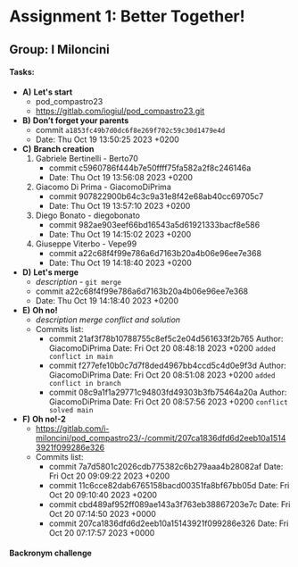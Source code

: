 # Assignment 1: Better Together!
## Group: I Miloncini

#### Tasks:
- **A)** **Let's start**
	- pod_compastro23 
	- https://gitlab.com/iogiul/pod_compastro23.git
- **B)** **Don’t forget your parents**
	- commit `a1853fc49b7d0dc6f8e269f702c59c30d1479e4d` 
	- Date:   Thu Oct 19 13:50:25 2023 +0200
- **C)** **Branch creation**
	1.  Gabriele Bertinelli - Berto70
		 - commit c5960786f444b7e50ffff75fa582a2f8c246146a
		 - Date:   Thu Oct 19 13:56:08 2023 +0200
	 2. Giacomo Di Prima - GiacomoDiPrima
		 - commit 907822900b64c3c9a31e8f42e68ab40cc69705c7
		 - Date:   Thu Oct 19 13:57:10 2023 +0200
	 3. Diego Bonato - diegobonato
		 - commit 982ae903eef66bd16543a5d61921333bacf8e586
		 - Date:   Thu Oct 19 14:15:02 2023 +0200
	 4. Giuseppe Viterbo - Vepe99
		 - commit a22c68f4f99e786a6d7163b20a4b06e96ee7e368
		 - Date:   Thu Oct 19 14:18:40 2023 +0200
- **D)** **Let's merge**
	- *description* - `git merge`
	- commit a22c68f4f99e786a6d7163b20a4b06e96ee7e368
	- Date:   Thu Oct 19 14:18:40 2023 +0200
- **E)** **Oh no!** 
	- *description merge conflict and solution*
	- Commits list:
		- commit 21af3f78b10788755c8ef5c2e04d561633f2b765
		Author: GiacomoDiPrima
		Date:   Fri Oct 20 08:48:18 2023 +0200
		`added conflict in main`
		- commit f277efe10b0c7d7f8ded4967bb4ccd5c4d0e9f3d
		  Author: GiacomoDiPrima
		  Date:   Fri Oct 20 08:51:08 2023 +0200
		  `added conflict in branch`
		- commit 08c9a1f1a29771c94803fd49303b3fb75464a20a
		  Author: GiacomoDiPrima
		  Date:   Fri Oct 20 08:57:56 2023 +0200
		  `conflict solved main`
- **F)** **Oh no!-2**
	- https://gitlab.com/i-miloncini/pod_compastro23/-/commit/207ca1836dfd6d2eeb10a15143921f099286e326
	- Commits list:
		- commit 7a7d5801c2026cdb775382c6b279aaa4b28082af
		  Date:   Fri Oct 20 09:09:22 2023 +0200
		- commit 11c6cce82dab6765158bacd00351fa8bf67bb05d
		  Date:   Fri Oct 20 09:10:40 2023 +0200
		- commit cbd489af952ff089ae143a3f763eb38867203e7c
		  Date:   Fri Oct 20 07:14:50 2023 +0000
		- commit 207ca1836dfd6d2eeb10a15143921f099286e326
		  Date:   Fri Oct 20 07:17:57 2023 +0000

#### Backronym challenge
